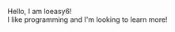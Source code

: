 Hello, I am loeasy6!<br>
I like programming and I'm looking to learn more!
<!---
loeasy68/loeasy68 is a ✨ special ✨ repository because its `README.md` (this file) appears on your GitHub profile.
You can click the Preview link to take a look at your changes.
--->
